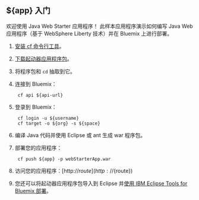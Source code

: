 ${app} 入门
-----------------------------------
欢迎使用 Java Web Starter 应用程序！
此样本应用程序演示如何编写 Java Web 应用程序（基于 WebSphere Liberty 技术）并在 Bluemix 上进行部署。

1. [安装 cf 命令行工具](${doc-url}/#starters/BuildingWeb.html#install_cf)。
2. [下载起动器应用程序包](${ace-url}/rest/apps/${app-guid}/starter-download)。
3. 将程序包和 `cd` 抽取到它。
4. 连接到 Bluemix：

		cf api ${api-url}

5. 登录到 Bluemix：

		cf login -u ${username}
		cf target -o ${org} -s ${space}
				
6. 编译 Java 代码并使用 Eclipse 或 ant 生成 war 程序包。
7. 部署您的应用程序：

		cf push ${app} -p webStarterApp.war

8. 访问您的应用程序：[http://${route}](http://${route})
9. 您还可以将起动器应用程序包导入到 Eclipse 并[使用 IBM Eclipse Tools for Bluemix 部署](${doc-url}/#manageapps/eclipsetools.html#eclipsetools)。
